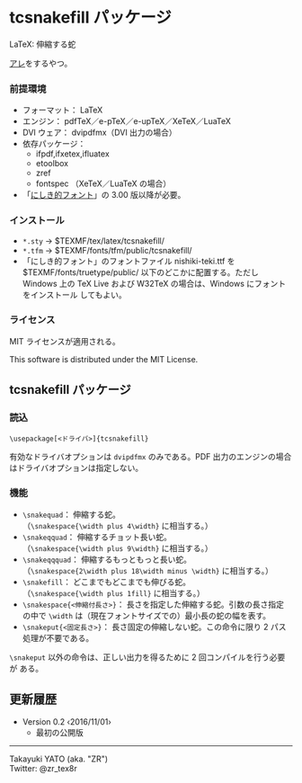 tcsnakefill パッケージ
======================

LaTeX: 伸縮する蛇

[アレ]をするやつ。

[アレ]: http://xkcd.com/1676/

### 前提環境

  * フォーマット： LaTeX
  * エンジン： pdfTeX／e-pTeX／e-upTeX／XeTeX／LuaTeX
  * DVI ウェア： dvipdfmx（DVI 出力の場合）
  * 依存パッケージ：
      - ifpdf,ifxetex,ifluatex
      - etoolbox
      - zref
      - fontspec （XeTeX／LuaTeX の場合）
  * 「[にしき的フォント]」の 3.00 版以降が必要。

[にしき的フォント]: http://hwm3.gyao.ne.jp/shiroi-niwatori/nishiki-teki.htm

### インストール

  - `*.sty`         → $TEXMF/tex/latex/tcsnakefill/
  - `*.tfm`         → $TEXMF/fonts/tfm/public/tcsnakefill/
  - 「にしき的フォント」のフォントファイル nishiki-teki.ttf を
    $TEXMF/fonts/truetype/public/ 以下のどこかに配置する。ただし Windows
    上の TeX Live および W32TeX の場合は、Windows にフォントをインストール
    してもよい。

### ライセンス

MIT ライセンスが適用される。

This software is distributed under the MIT License.

tcsnakefill パッケージ
----------------------

### 読込

    \usepackage[<ドライバ>]{tcsnakefill}

有効なドライバオプションは `dvipdfmx` のみである。PDF 出力のエンジンの場合
はドライバオプションは指定しない。

### 機能

  * `\snakequad`： 伸縮する蛇。  
    （`\snakespace{\width plus 4\width}` に相当する。）
  * `\snakeqquad`： 伸縮するチョット長い蛇。  
    （`\snakespace{\width plus 9\width}` に相当する。）
  * `\snakeqqquad`： 伸縮するもっともっと長い蛇。  
    （`\snakespace{2\width plus 18\width minus \width}` に相当する。）
  * `\snakefill`： どこまでもどこまでも伸びる蛇。  
    （`\snakespace{\width plus 1fill}` に相当する。）
  * `\snakespace{<伸縮付長さ>}`： 長さを指定した伸縮する蛇。引数の長さ指定
    の中で `\width` は（現在フォントサイズでの）最小長の蛇の幅を表す。
  * `\snakeput{<固定長さ>}`： 長さ固定の伸縮しない蛇。この命令に限り 2 パス
    処理が不要である。

`\snakeput` 以外の命令は、正しい出力を得るために 2 回コンパイルを行う必要が
ある。

更新履歴
--------

  * Version 0.2  ‹2016/11/01›
      - 最初の公開版

--------------------
Takayuki YATO (aka. "ZR")  
Twitter: @zr_tex8r
